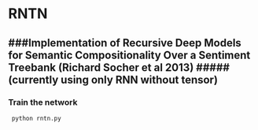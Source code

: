 # RNTN 
###Implementation of Recursive Deep Models for Semantic Compositionality Over a Sentiment Treebank (Richard Socher et al 2013)
#####(currently using only RNN without tensor)
-------
### Train the network
<pre><code> python rntn.py </code></pre>
